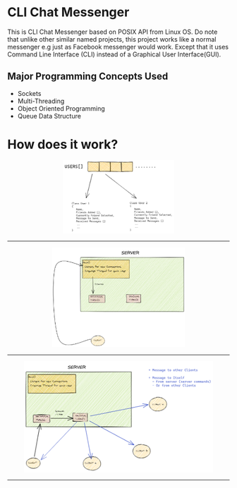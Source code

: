 # CLI Chat Messenger
This is CLI Chat Messenger based on POSIX API from Linux OS. Do note that unlike other similar named projects, this project works like a normal messenger e.g just as Facebook messenger would work. Except that it uses Command Line Interface (CLI) instead of a Graphical User Interface(GUI).

## Major Programming Concepts Used
-	Sockets
-	Multi-Threading
-	Object Oriented Programming
-	Queue Data Structure

# How does it work?
<p align="center">
<img src="/readme_images/Users.png" alt="alt text" width="50%" height="auto" style="text-align:center"></img>
</p>

***

<p align="center">
<img src="/readme_images/Server.png" alt="alt text" width="60%" height="auto"></img>
</p>

***

<p align="center">
<img src="/readme_images/Server2a.png" alt="alt text" width="85%" height="auto"></img>
</p>

***
